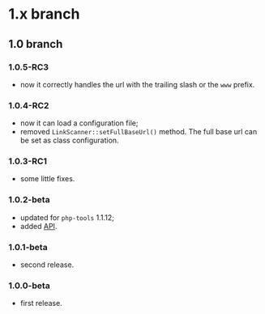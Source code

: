 # 1.x branch
## 1.0 branch
### 1.0.5-RC3
* now it correctly handles the url with the trailing slash or the `www` prefix.

### 1.0.4-RC2
* now it can load a configuration file;
* removed `LinkScanner::setFullBaseUrl()` method. The full base url can be set
    as class configuration.

### 1.0.3-RC1
* some little fixes.

### 1.0.2-beta
* updated for `php-tools` 1.1.12;
* added [API](//mirko-pagliai.github.io/cakephp-link-scanner).

### 1.0.1-beta
* second release.

### 1.0.0-beta
* first release.
